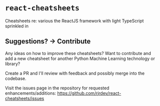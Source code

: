 # `react-cheatsheets`
Cheatsheets re: various the ReactJS framework with light TypeScript sprinkled in

## Suggestions? -> Contribute
Any ideas on how to improve these cheatsheets? Want to contribute and add a new cheatsheet for another Python Machine Learning technology or library?

Create a PR and I'll review with feedback and possibly merge into the codebase.

Visit the issues page in the repository for requested enhancements/additions: https://github.com/rjrdev/react-cheatsheets/issues

